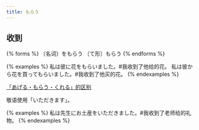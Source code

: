 ```yaml
---
title: もらう
---
```


## 收到

{% forms %}
〔名词〕をもらう
〔て形〕もらう
{% endforms %}

{% examples %}
私は彼に花をもらいました。#我收到了他给的花。
私は彼から花を買ってもらいました。#我收到了他买的花。
{% endexamples %}

[「あげる・もらう・くれる」的区别](/grammar-diff/ageru-morau-kureru)

敬语使用「いただきます」。

{% examples %}
私は先生にお土産をいただきました。#我收到了老师给的礼物。
{% endexamples %}
